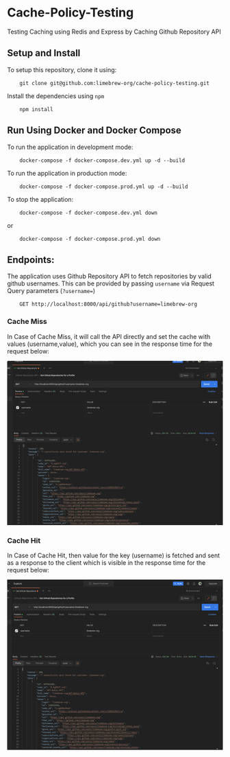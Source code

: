 # Cache-Policy-Testing
Testing Caching using Redis and Express by Caching Github Repository API

## Setup and Install
To setup this repository, clone it using:

        git clone git@github.com:limebrew-org/cache-policy-testing.git


Install the dependencies using `npm`

        npm install

## Run Using Docker and Docker Compose

To run the application in development mode:

        docker-compose -f docker-compose.dev.yml up -d --build

To run the application in production mode:

        docker-compose -f docker-compose.prod.yml up -d --build

To stop the application:

        docker-compose -f docker-compose.dev.yml down

or 

        docker-compose -f docker-compose.prod.yml down


## Endpoints:

The application uses Github Repository API to fetch repositories by valid github usernames.
This can be provided by passing `username` via Request Query parameters (`?username=`)

        
        GET http://localhost:8000/api/github?username=limebrew-org


### Cache Miss
In Case of Cache Miss, it will call the API directly and set the cache with values (username,value), which you can see in the response time for the request below:

![Cache-Miss](media/cache_miss.png)


### Cache Hit
In Case of Cache Hit, then value for the key (username) is fetched and sent as a response to the client which is visible in the response time for the request  below:

![Cache-Hit](media/cache_hit.png)